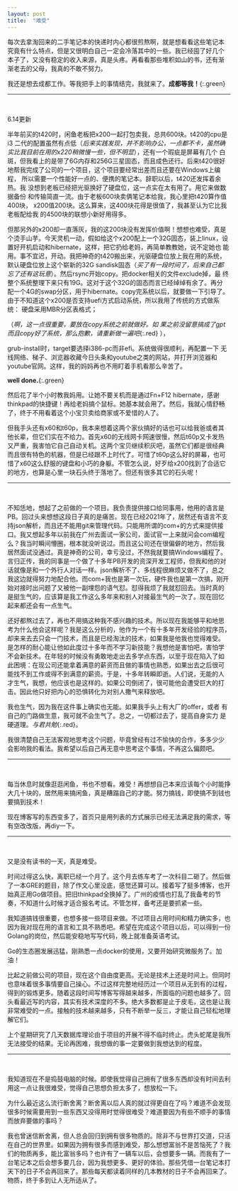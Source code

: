 ```yaml
---
layout: post
title:  "难受"
---
```


每次去拿淘回来的二手笔记本的快递时内心都很煎熬啊，就是想看看这些笔记本
究竟有什么特点，但是又很明白自己一定会冷落其中的一些。我已经囤了好几个
本子了，又没有稳定的收入来源，真是头疼。再看看那些堆积如山的书，还有渐
渐老去的父母，我真的不敢不努力。

我还是想去成都工作。等我把手上的事情结完，我就来了。**成都等我！**{:.green}

---
<br />

6.14更新

半年前买的t420时，闲鱼老板把x200一起打包卖我，总共600块。t420的cpu是i3
二代的配置虽然有点低（*后来实践发现，并不影响办公，一点都不卡，虽然确
实比我目前在用的x220稍微慢一些，但不明显*），还有一个瑕疵是屏幕有几个
白斑，但我看上的是带了6G内存和256G三星固态，而且成色还行。后来t420很好
地帮我完成了公司的一个项目，这个项目要经常出差而且还要在Windows上编程，
所以需要一个性能好一点的、便携的笔记本。辞职以后，t420还发挥着余热。我
没想到老板已经把光驱换好了硬盘位，这一点实在太有用了。用它来做数据备份
和传输简直一流。由于老板600块卖俩笔记本给我，我心里把t420算作值400块，
x200值200块。这么算来，这400块花得是很值了，我甚至认为它比我老板配给我
的4500块的联想小新好用得多。

但那另外的x200却一直落灰，我的这200块没有发挥价值啊！想想也难受，真是
个烫手山芋。今天灵机一动，假如给这个x200配上一个32G固态，装上linux，设
置好开机启动和hibernate，这样，把它扔给老妈，再简单教教她，说不定她也
能用。事不宜迟，开动。我把神奇的t420搬出来，光驱硬盘位放上我在用的系统，
默认硬盘位放上这个崭新的32G sandisk固态（*买了有一段时间了，后来自己都
忘了还有这玩意*）。然后rsync开始copy。把docker相关的文件exclude掉，最
终整个系统整理下来只有19G。这对于这个32G的固态而言已经绰绰有余了。再分
配一个4G的swap分区，用于hibernate。copy完系统以后，就要做一下引导了。
由于不知道这个x200是否支持uefi方式启动系统，所以我用了传统的方式做系统：
硬盘采用MBR分区表格式；

（*啊，这一点很重要，要放在copy系统之前就做好。如
果之前没留意搞成了gpt而且copy好了系统，那么抱歉，请重新做一遍吧*{:.red} ），

grub-install时，target要选择i386-pc而非efi。系统做得很顺利，再配置一下
无线网络、梯子、浏览器收藏今日头条和youtube之类的网站，并打开浏览器和
youtube官网。这样，我的妈妈再也不用盯着手机看那么辛苦了。

**well done.**{:.green}

然后花了半个小时教我妈用。让她不要关机而是通过Fn+F12 hibernate，感谢
thinkpad的快捷键！再给老妈搞个鼠标。她基本就会用了。然后，我就心情舒畅
了，终于不用看着这个小宝贝卖给商家或不爱惜的人了。

但我手头还有x60和t60p，我本来想着这两个家伙搞好的话也可以给我爸或者其
他长辈，但它们实在不给力。首先x60的无线网卡网速很慢，然后t60p又卡发热
又严重，我害怕它自己自动关机。这两个宝贝继续积灰吧，虽然它们都是很经典
而且很有特色的机器，但是已经跟不上时代了。可惜了t60p这么好的屏幕，也可
惜了x60这么舒服的键盘和小巧的身躯。不管怎么说，好歹给x200找到了合适它
的地方，也算是心里一块石头终于落地了。但还有很多其它的石头呢！

---
<br />

不知恁地，想起了之前做的一个项目。我负责提供接口给同事用，他用的语言是
PB。回过头来想想这段日子真的是痛苦。现在已经2021年了，居然还有语言不支
持json解析，而且还不能用git来管理代码。只能用所谓的com+的方式来提供接
口。我又想起多年以前我在广州去面试一家公司，面试官一上来就问会com编程
么？我当时瞬间懵圈，根本就没听说过。而且这公司还在很偏僻的地方，然后我
居然面试没通过。真是神奇的公司，幸亏没过，不然我就要搞Windows编程了。
言归正传，我的同事是一个做了十多年PB开发的资深开发工程师，但我和他的对
话就像是和一个外行人对话一样。json解析不了、多线程很麻烦又做不了，总之
我这边就得努力地配合他。而com+我也是第一次玩，硬件我也是第一次搞，刚开
始对接时出问题了又被他一副埋怨的语气怼。怼得我烦了我就怼回去。当时真的
是挺生气的，应该算是我工作这么多年来和别人对接最生气的一次了。现在回忆
起来都还会有一点生气。

还好都熬过去了，再也不用搞这种我不感兴趣的技术。所以现在我能够平和地思
考为什么他会这样呢？我是这么分析的，他作为一个有十多年开发经验的程序员，
却来来去去只会一门技术，而且是已经淘汰的技术，如果我是他我也觉得难受。
是怎样的耐心能让他如此度过十多年而不学习新技能？我想他是害怕吧，害怕学
不会新技术。在年轻的时候没有勇敢地走出去多学点东西，以至于现在陷入了如
此困境：在现公司还能拿着满意的薪资而且做的事情也熟悉，如果出去之后很可
能找不到工作或得不到满意的薪资。于是，十多年转瞬即逝。人们说，无能的人
才生气，我想，他应该也是这样的。如果公司倒闭了，很可能他会遭受巨大的打
击。因此他只好把内心的恐惧转化为对别人撒气来释放吧。

我也生气，因为我在这件事上确实也无能。如果我手头上有大厂的offer，或者
有自己的门路做生意，我可就不会生气了。总之，一切都过去了，提高自身实力
是硬道理。*与君共勉*{:.red}。

我很清楚自己无法客观地思考这个问题，毕竟曾经有过不愉快的合作，多多少少
会影响我的看法。我希望以后自己再无意中思考这个事情，不再这么偏颇吧。

---
<br />

每当休息时就像逛逛闲鱼，书也不想看。难受！再想想自己本来应该每个小时能挣大几十块的，居然用来搞闲鱼，真是糟蹋自己的才能。努力搞钱，即使搞不到钱也要搞到技术！

现在博客写的东西变多了，首页只是用列表的方式展示已经无法满足我的需求，等有空改改版，再diy一下。

---
<br />

又是没有读书的一天，真是难受。

时间过得这么快，离职已经一个月了。这个月去练车考了一次科目二砸了。然后做了一本GRE的题目，除了作文心里没底，感觉还算可以。接着写了挺多博客，也开始真正用Go做项目。把旧thinkpad全换掉了。广州的疫情也打乱了我备考的节奏，不知道什么时候才适合报名考试。不管怎样，备考还是要抓紧一些。

我知道搞钱很重要，也想多接一些项目来做。不过项目占用时间和精力确实多，也因为我对现在用的语言和工具不熟悉吧。希望在完成这个项目以后，可以得到一份Golang的岗位，然后能安稳地写写代码，晚上就准备英语考试。

Go的生态圈发展迅猛，刚熟悉一点docker的使用，又要开始研究微服务了。加油！

比起之前做公司的项目，现在这个自由度更高。无论是技术上还是时间上。但同时也意味着很多事情要自己操心。不过这样完整地经历过一个项目从无到有的过程，得到的锻炼更多。随着这段时间写博客写得越来越多，所面临的问题也越多了。回头看最近写的内容，其实有技术深度的不多。绝大多数都是止于皮毛，这也是让我非常难受的一点。接触的技术越来越多，只有不断举一反三，才能让自己轻松地理解它们。

上个星期研究了几天数据库理论由于项目的开展不得不临时终止。虎头蛇尾是我所无法接受的结果。无论再困难，我想做的事一定要做到我想达到的程度。

---
<br />

我知道现在不是捣鼓电脑的时候。即使我觉得自己拥有了很多东西却没有时间去利用这一点让我很难受，觉得自己思想负担太多了，想放松一下。

为什么最近这么流行断舍离？断舍离以后人真的就过得更自在了吗？难道不会发现很多时候需要用到一些东西又没得用时觉得很难受？难道要因为有些不顺手的事情而放弃要做的事吗？

我也曾迷信断舍离，但人总会回归到拥有很多物质的。除非不与世界打交道，只活在自己的世界里。如果因为拥有很多而感到难受，那么想想富翁不是苦恼死了？我们的物质再多，能比富翁多吗？也许有了一辆车以后，会想要多一辆。而我有了一台笔记本之后会想多要几台，因为我想更多、更好的体验。那些凭借一台笔记本打天下的日子不会再回来了。那些每天都读着同样的几本教材的日子不会再回来了。物质，终于多到让人无所适从了。
